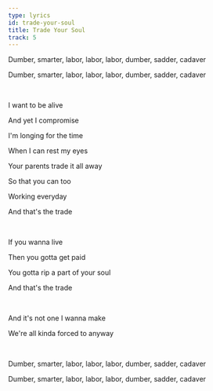 ```yaml
---
type: lyrics
id: trade-your-soul
title: Trade Your Soul
track: 5
---
```


Dumber, smarter, labor, labor, labor, dumber, sadder, cadaver

<span id="chant">Dumber, smarter, labor, labor, labor, dumber, sadder, cadaver</span>

<br/>

I want to be alive

And yet I compromise

I'm longing for the time

When I can rest my eyes

Your parents trade it all away

So that you can too 

Working everyday

And that's the trade

<br/>

If you wanna live

Then you gotta get paid

You gotta rip a part of your soul

And that's the trade

<br/>

And it's not one I wanna make

We're all kinda forced to anyway

<br/>

Dumber, smarter, labor, labor, labor, dumber, sadder, cadaver

Dumber, smarter, labor, labor, labor, dumber, sadder, cadaver